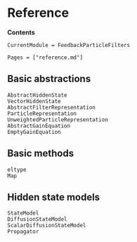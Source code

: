 # Reference

**Contents**

```@meta
CurrentModule = FeedbackParticleFilters
```

```@contents
Pages = ["reference.md"]
```

## Basic abstractions

```@docs
AbstractHiddenState
VectorHiddenState
AbstractFilterRepresentation
ParticleRepresentation
UnweightedParticleRepresentation
AbstractGainEquation
EmptyGainEquation
```

## Basic methods

```@docs
eltype
Map
```

## Hidden state models

```@docs
StateModel
DiffusionStateModel
ScalarDiffusionStateModel
Propagator
```